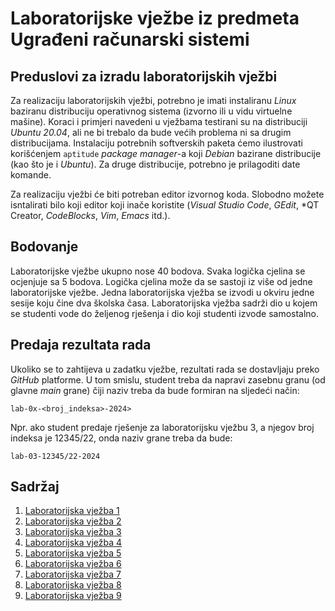 # Laboratorijske vježbe iz predmeta Ugrađeni računarski sistemi

## Preduslovi za izradu laboratorijskih vježbi

Za realizaciju laboratorijskih vježbi, potrebno je imati instaliranu *Linux* baziranu
distribuciju operativnog sistema (izvorno ili u vidu virtuelne mašine). Koraci i primjeri navedeni
u vježbama testirani su na distribuciji *Ubuntu 20.04*, ali ne bi trebalo da bude većih
problema ni sa drugim distribucijama. Instalaciju potrebnih softverskih paketa ćemo
ilustrovati korišćenjem `aptitude` *package manager*-a koji *Debian* bazirane
distribucije (kao što je i *Ubuntu*). Za druge distribucije, potrebno je prilagoditi
date komande.

Za realizaciju vježbi će biti potreban editor izvornog koda. Slobodno možete isntalirati
bilo koji editor koji inače koristite (*Visual Studio Code*, *GEdit*, *QT Creator,
*CodeBlocks*, *Vim*, *Emacs* itd.).

## Bodovanje

Laboratorijske vježbe ukupno nose 40 bodova. Svaka logička cjelina se ocjenjuje sa 5
bodova. Logička cjelina može da se sastoji iz više od jedne laboratorijske vježbe.
Jedna laboratorijska vježba se izvodi u okviru jedne sesije koju čine dva školska časa.
Laboratorijska vježba sadrži dio u kojem se studenti vode do željenog rješenja i dio
koji studenti izvode samostalno.

## Predaja rezultata rada

Ukoliko se to zahtijeva u zadatku vježbe, rezultati rada se dostavljaju
preko *GitHub* platforme. U tom smislu, student treba da napravi zasebnu granu (od
glavne *main* grane) čiji naziv treba da bude formiran na sljedeći način:

`lab-0x-<broj_indeksa>-2024>`

Npr. ako student predaje rješenje za laboratorijsku vježbu 3, a njegov broj indeksa je
12345/22, onda naziv grane treba da bude:

`lab-03-12345/22-2024`

## Sadržaj

1. [Laboratorijska vježba 1](lab-01/lab-01.md)
2. [Laboratorijska vježba 2](lab-02/lab-02.md)
3. [Laboratorijska vježba 3](lab-03/lab-03.md)
4. [Laboratorijska vježba 4](lab-04/lab-04.md)
5. [Laboratorijska vježba 5](lab-05/lab-05.md)
6. [Laboratorijska vježba 6]()
7. [Laboratorijska vježba 7]()
8. [Laboratorijska vježba 8]()
9. [Laboratorijska vježba 9]()
